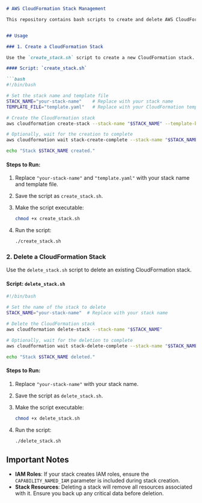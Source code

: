 
```markdown
# AWS CloudFormation Stack Management

This repository contains bash scripts to create and delete AWS CloudFormation stacks.


## Usage

### 1. Create a CloudFormation Stack

Use the `create_stack.sh` script to create a new CloudFormation stack.

#### Script: `create_stack.sh`

```bash
#!/bin/bash

# Set the stack name and template file
STACK_NAME="your-stack-name"    # Replace with your stack name
TEMPLATE_FILE="template.yaml"   # Replace with your CloudFormation template file

# Create the CloudFormation stack
aws cloudformation create-stack --stack-name "$STACK_NAME" --template-body file://"$TEMPLATE_FILE" --capabilities CAPABILITY_NAMED_IAM

# Optionally, wait for the creation to complete
aws cloudformation wait stack-create-complete --stack-name "$STACK_NAME"

echo "Stack $STACK_NAME created."
```

#### Steps to Run:

1. Replace `"your-stack-name"` and `"template.yaml"` with your stack name and template file.
2. Save the script as `create_stack.sh`.
3. Make the script executable:

   ```bash
   chmod +x create_stack.sh
   ```

4. Run the script:

   ```bash
   ./create_stack.sh
   ```

### 2. Delete a CloudFormation Stack

Use the `delete_stack.sh` script to delete an existing CloudFormation stack.

#### Script: `delete_stack.sh`

```bash
#!/bin/bash

# Set the name of the stack to delete
STACK_NAME="your-stack-name"  # Replace with your stack name

# Delete the CloudFormation stack
aws cloudformation delete-stack --stack-name "$STACK_NAME"

# Optionally, wait for the deletion to complete
aws cloudformation wait stack-delete-complete --stack-name "$STACK_NAME"

echo "Stack $STACK_NAME deleted."
```

#### Steps to Run:

1. Replace `"your-stack-name"` with your stack name.
2. Save the script as `delete_stack.sh`.
3. Make the script executable:

   ```bash
   chmod +x delete_stack.sh
   ```

4. Run the script:

   ```bash
   ./delete_stack.sh
   ```

## Important Notes

- **IAM Roles**: If your stack creates IAM roles, ensure the `CAPABILITY_NAMED_IAM` parameter is included during stack creation.
- **Stack Resources**: Deleting a stack will remove all resources associated with it. Ensure you back up any critical data before deletion.

